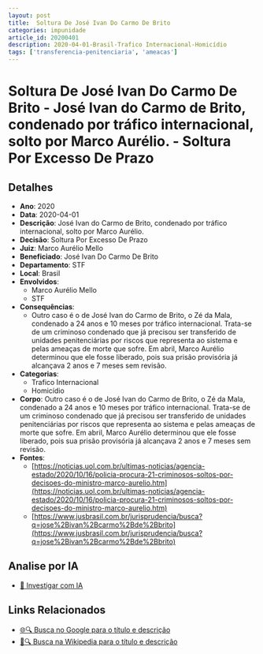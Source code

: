 ```yaml
---
layout: post
title:  Soltura De José Ivan Do Carmo De Brito
categories: impunidade
article_id: 20200401
description: 2020-04-01-Brasil-Trafico Internacional-Homicídio
tags: ['transferencia-penitenciaria', 'ameacas']
---
```


# Soltura De José Ivan Do Carmo De Brito - José Ivan do Carmo de Brito, condenado por tráfico internacional, solto por Marco Aurélio. - Soltura Por Excesso De Prazo

## Detalhes
- **Ano**: 2020
- **Data**: 2020-04-01
- **Descrição**: José Ivan do Carmo de Brito, condenado por tráfico internacional, solto por Marco Aurélio.
- **Decisão**: Soltura Por Excesso De Prazo
- **Juiz**: Marco Aurélio Mello
- **Beneficiado**: José Ivan Do Carmo De Brito
- **Departamento**: STF
- **Local**: Brasil
- **Envolvidos**:
  - Marco Aurélio Mello
  - STF
- **Consequências**:
  - Outro caso é o de José Ivan do Carmo de Brito, o Zé da Mala, condenado a 24 anos e 10 meses por tráfico internacional. Trata-se de um criminoso condenado que já precisou ser transferido de unidades penitenciárias por riscos que representa ao sistema e pelas ameaças de morte que sofre. Em abril, Marco Aurélio determinou que ele fosse liberado, pois sua prisão provisória já alcançava 2 anos e 7 meses sem revisão.
- **Categorias**:
  - Trafico Internacional
  - Homicídio
- **Corpo**: Outro caso é o de José Ivan do Carmo de Brito, o Zé da Mala, condenado a 24 anos e 10 meses por tráfico internacional. Trata-se de um criminoso condenado que já precisou ser transferido de unidades penitenciárias por riscos que representa ao sistema e pelas ameaças de morte que sofre. Em abril, Marco Aurélio determinou que ele fosse liberado, pois sua prisão provisória já alcançava 2 anos e 7 meses sem revisão.
- **Fontes**:
  - [https://noticias.uol.com.br/ultimas-noticias/agencia-estado/2020/10/16/policia-procura-21-criminosos-soltos-por-decisoes-do-ministro-marco-aurelio.htm](https://noticias.uol.com.br/ultimas-noticias/agencia-estado/2020/10/16/policia-procura-21-criminosos-soltos-por-decisoes-do-ministro-marco-aurelio.htm)
  - [https://www.jusbrasil.com.br/jurisprudencia/busca?q=jose%2Bivan%2Bcarmo%2Bde%2Bbrito](https://www.jusbrasil.com.br/jurisprudencia/busca?q=jose%2Bivan%2Bcarmo%2Bde%2Bbrito)

## Analise por IA
- [🤖 Investigar com IA](https://www.perplexity.ai/search?q=%22decis%C3%B5es%20judiciais%20Brasil%22%20Soltura%20De%20Jos%C3%A9%20Ivan%20Do%20Carmo%20De%20Brito%20Jos%C3%A9%20Ivan%20do%20Carmo%20de%20Brito%2C%20condenado%20por%20tr%C3%A1fico%20internacional%2C%20solto%20por%20Marco%20Aur%C3%A9lio.%20Brasil%202020-04-01%20Marco%20Aur%C3%A9lio%20Mello%20Jos%C3%A9%20Ivan%20Do%20Carmo%20De%20Brito)

## Links Relacionados
- [🌐🔍 Busca no Google para o título e descrição](https://www.google.com/search?q=%22decis%C3%B5es%20judiciais%20Brasil%22%20Soltura%20De%20Jos%C3%A9%20Ivan%20Do%20Carmo%20De%20Brito%20Jos%C3%A9%20Ivan%20do%20Carmo%20de%20Brito%2C%20condenado%20por%20tr%C3%A1fico%20internacional%2C%20solto%20por%20Marco%20Aur%C3%A9lio.%20Brasil%202020-04-01%20Marco%20Aur%C3%A9lio%20Mello%20Jos%C3%A9%20Ivan%20Do%20Carmo%20De%20Brito)
- [📖🔍 Busca na Wikipedia para o título e descrição](https://pt.wikipedia.org/w/index.php?search=%22decis%C3%B5es%20judiciais%20Brasil%22%20Soltura%20De%20Jos%C3%A9%20Ivan%20Do%20Carmo%20De%20Brito%20Jos%C3%A9%20Ivan%20do%20Carmo%20de%20Brito%2C%20condenado%20por%20tr%C3%A1fico%20internacional%2C%20solto%20por%20Marco%20Aur%C3%A9lio.%20Brasil%202020-04-01%20Marco%20Aur%C3%A9lio%20Mello%20Jos%C3%A9%20Ivan%20Do%20Carmo%20De%20Brito)


